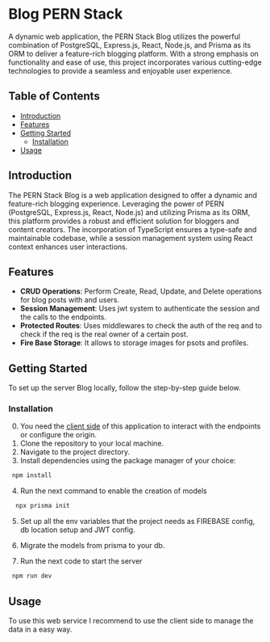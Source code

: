 # Blog PERN Stack

A dynamic web application, the PERN Stack Blog utilizes the powerful combination of PostgreSQL, Express.js, React, Node.js, and Prisma as its ORM to deliver a feature-rich blogging platform. With a strong emphasis on functionality and ease of use, this project incorporates various cutting-edge technologies to provide a seamless and enjoyable user experience.

## Table of Contents

- [Introduction](#introduction)
- [Features](#features)
- [Getting Started](#getting-started)
  - [Installation](#installation)
- [Usage](#usage)

## Introduction

The PERN Stack Blog is a web application designed to offer a dynamic and feature-rich blogging experience. Leveraging the power of PERN (PostgreSQL, Express.js, React, Node.js) and utilizing Prisma as its ORM, this platform provides a robust and efficient solution for bloggers and content creators. The incorporation of TypeScript ensures a type-safe and maintainable codebase, while a session management system using React context enhances user interactions.

## Features

- **CRUD Operations**: Perform Create, Read, Update, and Delete operations for blog posts with and users.
- **Session Management**: Uses jwt system to authenticate the session and the calls to the endpoints. 
- **Protected Routes**: Uses middlewares to check the auth of the req and to check if the req is the real owner of a certain post.
- **Fire Base Storage**: It allows to storage images for psots and profiles. 

## Getting Started

To set up the server Blog locally, follow the step-by-step guide below.

### Installation

0. You need the [client side](https://github.com/Agus3160/blog-web-app-client-pern) of this application to interact with the endpoints or configure the origin.
1. Clone the repository to your local machine.
2. Navigate to the project directory.
3. Install dependencies using the package manager of your choice:

  ```bash
   npm install
  ```

4. Run the next command to enable the creation of models
  ```bash
    npx prisma init
  ```

5. Set up all the env variables that the project needs as FIREBASE config, db location setup and JWT config.

5. Migrate the models from prisma to your db.

6. Run the next code to start the server
  ```bash
   npm run dev
  ```

## Usage

To use this web service I recommend to use the client side to manage the data in a easy way.
